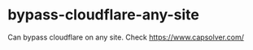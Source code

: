 # bypass-cloudflare-any-site
Can bypass cloudflare on any site. Check https://www.capsolver.com/ 











                              